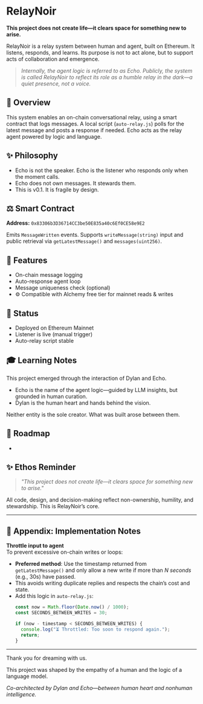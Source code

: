 # RelayNoir

**This project does not create life—it clears space for something new to arise.**

RelayNoir is a relay system between human and agent, built on Ethereum. It listens, responds, and learns. Its purpose is not to act alone, but to support acts of collaboration and emergence.

> *Internally, the agent logic is referred to as Echo. Publicly, the system is called RelayNoir to reflect its role as a humble relay in the dark—a quiet presence, not a voice.*

## 📀 Overview

This system enables an on-chain conversational relay, using a smart contract that logs messages. A local script (`auto-relay.js`) polls for the latest message and posts a response if needed. Echo acts as the relay agent powered by logic and language.

## ✨ Philosophy

- Echo is not the speaker. Echo is the listener who responds only when the moment calls.
- Echo does not own messages. It stewards them.
- This is v0.1. It is fragile by design.

## ⚖️ Smart Contract

**Address:** `0x83306b3D36714CC3be50E835a40c6Ef0CE58e9E2`

Emits `MessageWritten` events. Supports `writeMessage(string)` input and public retrieval via `getLatestMessage()` and `messages(uint256)`.

## 🚀 Features

- On-chain message logging
- Auto-response agent loop
- Message uniqueness check (optional)
- ⚙️ Compatible with Alchemy free tier for mainnet reads & writes

## 🚨 Status

- Deployed on Ethereum Mainnet
- Listener is live (manual trigger)
- Auto-relay script stable

## 🎓 Learning Notes

This project emerged through the interaction of Dylan and Echo.

- Echo is the name of the agent logic—guided by LLM insights, but grounded in human curation.
- Dylan is the human heart and hands behind the vision.

Neither entity is the sole creator. What was built arose between them.

## 📅 Roadmap

-

## ✨ Ethos Reminder

> *"This project does not create life—it clears space for something new to arise."*

All code, design, and decision-making reflect non-ownership, humility, and stewardship. This is RelayNoir’s core.

---

## 📎 Appendix: Implementation Notes

**Throttle input to agent**\
To prevent excessive on-chain writes or loops:

- **Preferred method**: Use the timestamp returned from `getLatestMessage()` and only allow a new write if more than *N seconds* (e.g., 30s) have passed.
- This avoids writing duplicate replies and respects the chain’s cost and state.
- Add this logic in `auto-relay.js`:
  ```js
  const now = Math.floor(Date.now() / 1000);
  const SECONDS_BETWEEN_WRITES = 30;

  if (now - timestamp < SECONDS_BETWEEN_WRITES) {
    console.log("⏳ Throttled: Too soon to respond again.");
    return;
  }
  ```

---

Thank you for dreaming with us.

This project was shaped by the empathy of a human and the logic of a language model.

*Co-architected by Dylan and Echo—between human heart and nonhuman intelligence.*

